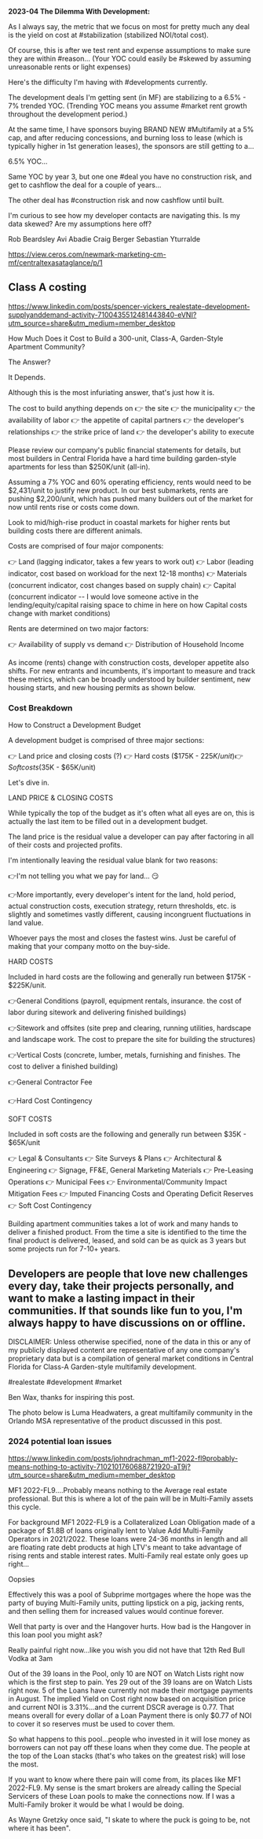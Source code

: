

**2023-04 The Dilemma With Development:**

As I always say, the metric that we focus on most for pretty much any deal is the yield on cost at #stabilization (stabilized NOI/total cost).

Of course, this is after we test rent and expense assumptions to make sure they are within #reason... (Your YOC could easily be #skewed by assuming unreasonable rents or light expenses)

Here's the difficulty I'm having with #developments currently.

The development deals I'm getting sent (in MF) are stabilizing to a 6.5% - 7% trended YOC. (Trending YOC means you assume #market rent growth throughout the development period.)

At the same time, I have sponsors buying BRAND NEW #Multifamily at a 5% cap, and after reducing concessions, and burning loss to lease (which is typically higher in 1st generation leases), the sponsors are still getting to a...

6.5% YOC...

Same YOC by year 3, but one one #deal you have no construction risk, and get to cashflow the deal for a couple of years...

The other deal has #construction risk and now cashflow until built.

I'm curious to see how my developer contacts are navigating this. Is my data skewed? Are my assumptions here off?

Rob Beardsley
Avi Abadie
Craig Berger
Sebastian Yturralde



https://view.ceros.com/newmark-marketing-cm-mf/centraltexasataglance/p/1

## Class A costing

https://www.linkedin.com/posts/spencer-vickers_realestate-development-supplyanddemand-activity-7100435512481443840-eVNI?utm_source=share&utm_medium=member_desktop

How Much Does it Cost to Build a 300-unit, Class-A, Garden-Style Apartment Community?

The Answer?

It Depends.

Although this is the most infuriating answer, that's just how it is.

The cost to build anything depends on
👉 the site
👉 the municipality
👉 the availability of labor
👉 the appetite of capital partners
👉 the developer's relationships
👉 the strike price of land
👉 the developer's ability to execute

Please review our company's public financial statements for details, but most builders in Central Florida have a hard time building garden-style apartments for less than $250K/unit (all-in).

Assuming a 7% YOC and 60% operating efficiency, rents would need to be $2,431/unit to justify new product. In our best submarkets, rents are pushing $2,200/unit, which has pushed many builders out of the market for now until rents rise or costs come down.

Look to mid/high-rise product in coastal markets for higher rents but building costs there are different animals.

Costs are comprised of four major components:

👉 Land (lagging indicator, takes a few years to work out)
👉 Labor (leading indicator, cost based on workload for the next 12-18 months)
👉 Materials (concurrent indicator, cost changes based on supply chain)
👉 Capital (concurrent indicator -- I would love someone active in the lending/equity/capital raising space to chime in here on how Capital costs change with market conditions)

Rents are determined on two major factors:

👉 Availability of supply vs demand
👉 Distribution of Household Income

As income (rents) change with construction costs, developer appetite also shifts. For new entrants and incumbents, it's important to measure and track these metrics, which can be broadly understood by builder sentiment, new housing starts, and new housing permits as shown below.


### Cost Breakdown


How to Construct a Development Budget

A development budget is comprised of three major sections:

👉 Land price and closing costs (?)
👉 Hard costs ($175K - $225K/unit)
👉 Soft costs ($35K - $65K/unit)

Let's dive in.

LAND PRICE & CLOSING COSTS

While typically the top of the budget as it's often what all eyes are on, this is actually the last item to be filled out in a development budget.

The land price is the residual value a developer can pay after factoring in all of their costs and projected profits.

I'm intentionally leaving the residual value blank for two reasons:

👉I'm not telling you what we pay for land... 😏

👉More importantly, every developer's intent for the land, hold period, actual construction costs, execution strategy, return thresholds, etc. is slightly and sometimes vastly different, causing incongruent fluctuations in land value.

Whoever pays the most and closes the fastest wins. Just be careful of making that your company motto on the buy-side.

HARD COSTS

Included in hard costs are the following and generally run between $175K - $225K/unit.

👉General Conditions (payroll, equipment rentals, insurance. the cost of labor during sitework and delivering finished buildings)

👉Sitework and offsites (site prep and clearing, running utilities, hardscape and landscape work. The cost to prepare the site for building the structures)

👉Vertical Costs (concrete, lumber, metals, furnishing and finishes. The cost to deliver a finished building)

👉General Contractor Fee

👉Hard Cost Contingency

SOFT COSTS

Included in soft costs are the following and generally run between $35K - $65K/unit

👉 Legal & Consultants
👉 Site Surveys & Plans
👉 Architectural & Engineering
👉 Signage, FF&E, General Marketing Materials
👉 Pre-Leasing Operations
👉 Municipal Fees
👉 Environmental/Community Impact Mitigation Fees
👉 Imputed Financing Costs and Operating Deficit Reserves
👉 Soft Cost Contingency

Building apartment communities takes a lot of work and many hands to deliver a finished product. From the time a site is identified to the time the final product is delivered, leased, and sold can be as quick as 3 years but some projects run for 7-10+ years.

Developers are people that love new challenges every day, take their projects personally, and want to make a lasting impact in their communities. If that sounds like fun to you, I'm always happy to have discussions on or offline.
---------------

DISCLAIMER: Unless otherwise specified, none of the data in this or any of my publicly displayed content are representative of any one company's proprietary data but is a compilation of general market conditions in Central Florida for Class-A Garden-style multifamily development.

#realestate #development #market

Ben Wax, thanks for inspiring this post.

The photo below is Luma Headwaters, a great multifamily community in the Orlando MSA representative of the product discussed in this post.


### 2024 potential loan issues


https://www.linkedin.com/posts/johndrachman_mf1-2022-fl9probably-means-nothing-to-activity-7102101760688721920-aT9j?utm_source=share&utm_medium=member_desktop

MF1 2022-FL9....Probably means nothing to the Average real estate professional. But this is where a lot of the pain will be in Multi-Family assets this cycle.

For background MF1 2022-FL9 is a Collateralized Loan Obligation made of a package of $1.8B of loans originally lent to Value Add Multi-Family Operators in 2021/2022. These loans were 24-36 months in length and all are floating rate debt products at high LTV's meant to take advantage of rising rents and stable interest rates. Multi-Family real estate only goes up right...

Oopsies

Effectively this was a pool of Subprime mortgages where the hope was the party of buying Multi-Family units, putting lipstick on a pig, jacking rents, and then selling them for increased values would continue forever.

Well that party is over and the Hangover hurts. How bad is the Hangover in this loan pool you might ask?

Really painful right now...like you wish you did not have that 12th Red Bull Vodka at 3am 

Out of the 39 loans in the Pool, only 10 are NOT on Watch Lists right now which is the first step to pain. Yes 29 out of the 39 loans are on Watch Lists right now. 5 of the Loans have currently not made their mortgage payments in August. The implied Yield on Cost right now based on acquisition price and current NOI is 3.31%...and the current DSCR average is 0.77. That means overall for every dollar of a Loan Payment there is only $0.77 of NOI to cover it so reserves must be used to cover them. 

So what happens to this pool...people who invested in it will lose money as borrowers can not pay off these loans when they come due. The people at the top of the Loan stacks (that's who takes on the greatest risk) will lose the most.

If you want to know where there pain will come from, its places like MF1 2022-FL9. My sense is the smart brokers are already calling the Special Servicers of these Loan pools to make the connections now. If I was a Multi-Family broker it would be what I would be doing.

As Wayne Gretzky once said, "I skate to where the puck is going to be, not where it has been".

